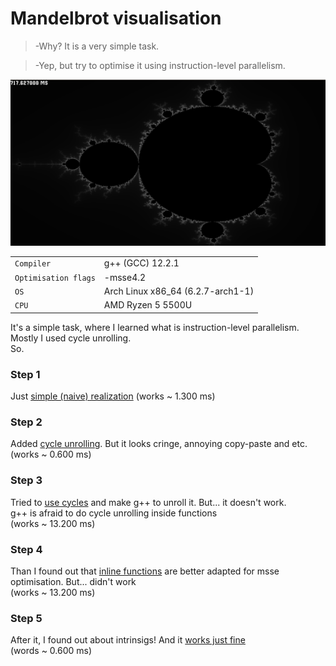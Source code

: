 # Mandelbrot visualisation
> -Why? It is a very simple task.

> -Yep, but try to optimise it using instruction-level parallelism.

![Mandelbrot visualisation](https://github.com/ThreadJava800/Mandelbrot/blob/master/pic.png)

|  |  |
| --- | --- |
| `Compiler` | g++ (GCC) 12.2.1 |
| `Optimisation flags` | -msse4.2
| `OS` | Arch Linux x86_64 (6.2.7-arch1-1)|
| `CPU` | AMD Ryzen 5 5500U

It's a simple task, where I learned what is instruction-level parallelism. Mostly I used cycle unrolling.\
So.
### Step 1
Just [simple (naive) realization](https://github.com/ThreadJava800/Mandelbrot/blob/master/naive.cpp) (works ~ 1.300 ms)

### Step 2
Added [cycle unrolling](https://github.com/ThreadJava800/Mandelbrot/blob/master/optim1.cpp). But it looks cringe, annoying copy-paste and etc. \
(works ~ 0.600 ms)

### Step 3
Tried to [use cycles](https://github.com/ThreadJava800/Mandelbrot/blob/master/optim2.cpp) and make g++ to unroll it. But... it doesn't work. \
g++ is afraid to do cycle unrolling inside functions\
(works ~ 13.200 ms)

### Step 4
Than I found out that [inline functions](https://github.com/ThreadJava800/Mandelbrot/blob/master/optim3.cpp) are better adapted for msse optimisation. But... didn't work\
(works ~ 13.200 ms)

### Step 5
After it, I found out about intrinsigs! And it [works just fine](https://github.com/ThreadJava800/Mandelbrot/blob/master/optim4.cpp)\
(words ~ 0.600 ms)
